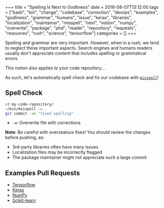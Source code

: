 +++
title = "Spelling Is Next to Godliness"
date = 2018-08-07T13:12:00
tags = ["bash", "bin", "change", "codebase", "correction", "devops", "examples", "godliness", "grammar", "humans", "issue", "keras", "libraries", "localization", "maintainer", "misspell", "next", "notion", "numpy", "overwrite", "package", "phd", "reader", "repository", "requests", "resources", "rush", "science", "tensorflow"]
categories = []
+++


Spelling and grammar are very important. However, when in a rush, we tend to neglect these important aspects.
Search engines and humans readers usually don't appreciate content that includes spelling or grammatical errors.

<!--more-->

This notion also applies to your code repository...

As such, let's automatically spell check and fix our codebase with [`misspell`](https://github.com/client9/misspell)!

## Spell Check
```bash
cd my-code-repository/
~/bin/misspell -w .
git commit -am "fixed spelling"
```
- `-w`: Overwrite file with corrections

**Note**:
Be careful with overzealous fixes!
You should review the changes before pushing, as:

- 3rd-party libraries often have many issues
- Localization files may be incorrectly flagged
- The package maintainer might not appreciate such a large commit

## Examples Pull Requests
- [Tensorflow](https://github.com/tensorflow/tensorflow/pull/18806)
- [Keras](https://github.com/keras-team/keras/pull/10016)
- [NumPy](https://github.com/numpy/numpy/pull/10958)
- [Scikit-learn](https://github.com/scikit-learn/scikit-learn/pull/11017)

